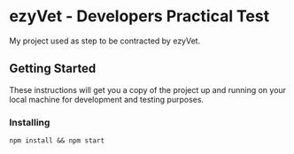 # ezyVet - Developers Practical Test 

My project used as step to be contracted by ezyVet.



## Getting Started

These instructions will get you a copy of the project up and running on your local machine for development and testing purposes. 


### Installing

```
npm install && npm start
```
